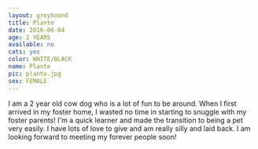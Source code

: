 ```yaml
---
layout: greyhound
title: Plante
date: 2016-06-04
age: 2 YEARS
available: no
cats: yes
color: WHITE/BLACK
name: Plante
pic: plante.jpg
sex: FEMALE
---
```


I am a 2 year old cow dog who is a lot of fun to be around. When I first arrived in my foster home, I wasted no time in starting to snuggle with my foster parents! I'm a quick learner and made the transition to being a pet very easily. I have lots of love to give and am really silly and laid back. I am looking forward to meeting my forever people soon! 
